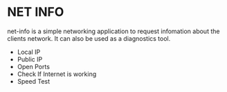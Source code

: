 # NET INFO

net-info is a simple networking application to request infomation about the clients network. It can also be used as a diagnostics tool.

- Local IP
- Public IP
- Open Ports
- Check If Internet is working
- Speed Test
